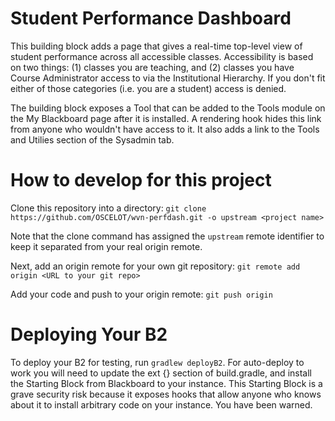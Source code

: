 Student Performance Dashboard
=================

This building block adds a page that gives a real-time top-level view of student performance across all accessible classes. Accessibility is based on two things: (1) classes you are teaching, and (2) classes you have Course Administrator access to via the Institutional Hierarchy. If you don't fit either of those categories (i.e. you are a student) access is denied.

The building block exposes a Tool that can be added to the Tools module on the My Blackboard page after it is installed. A rendering hook hides this link from anyone who wouldn't have access to it. It also adds a link to the Tools and Utilies section of the Sysadmin tab.

How to develop for this project
====

Clone this repository into a directory: 
`git clone https://github.com/OSCELOT/wvn-perfdash.git -o upstream <project name>`

Note that the clone command has assigned the `upstream` remote identifier to keep it separated from your real origin remote.

Next, add an origin remote for your own git repository: 
`git remote add origin <URL to your git repo>`

Add your code and push to your origin remote: 
`git push origin`

Deploying Your B2
===
To deploy your B2 for testing, run `gradlew deployB2`. For auto-deploy to work you will need to update the ext {} section of build.gradle, and install the Starting Block from Blackboard to your instance. This Starting Block is a grave security risk because it exposes hooks that allow anyone who knows about it to install arbitrary code on your instance. You have been warned.
